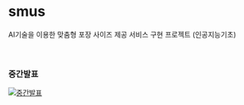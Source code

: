 # smus
AI기술을 이용한 맞춤형 포장 사이즈 제공 서비스 구현 프로젝트 (인공지능기초)
<br>
<br>
<br>

### 중간발표
[![중간발표]( https://img.youtube.com/vi/HgT7i2I0AeA/0.jpg)](https://youtu.be/HgT7i2I0AeA)

